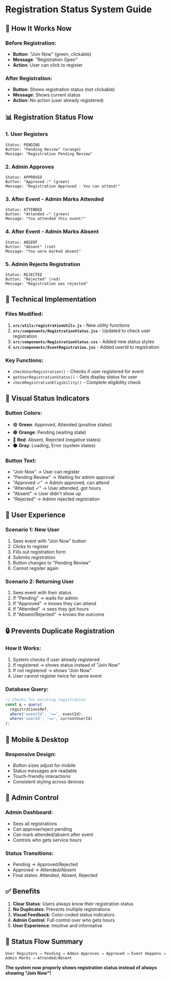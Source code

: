 # Registration Status System Guide

## 🎯 **How It Works Now**

### **Before Registration:**
- **Button**: "Join Now" (green, clickable)
- **Message**: "Registration Open"
- **Action**: User can click to register

### **After Registration:**
- **Button**: Shows registration status (not clickable)
- **Message**: Shows current status
- **Action**: No action (user already registered)

## 📊 **Registration Status Flow**

### **1. User Registers**
```
Status: PENDING
Button: "Pending Review" (orange)
Message: "Registration Pending Review"
```

### **2. Admin Approves**
```
Status: APPROVED
Button: "Approved ✓" (green)
Message: "Registration Approved - You can attend!"
```

### **3. After Event - Admin Marks Attended**
```
Status: ATTENDED
Button: "Attended ✓" (green)
Message: "You attended this event!"
```

### **4. After Event - Admin Marks Absent**
```
Status: ABSENT
Button: "Absent" (red)
Message: "You were marked absent"
```

### **5. Admin Rejects Registration**
```
Status: REJECTED
Button: "Rejected" (red)
Message: "Registration was rejected"
```

## 🔧 **Technical Implementation**

### **Files Modified:**
1. **`src/utils/registrationUtils.js`** - New utility functions
2. **`src/components/RegistrationStatus.jsx`** - Updated to check user registration
3. **`src/components/RegistrationStatus.css`** - Added new status styles
4. **`src/components/EventRegistration.jsx`** - Added userId to registration

### **Key Functions:**
- `checkUserRegistration()` - Checks if user registered for event
- `getUserRegistrationStatus()` - Gets display status for user
- `checkRegistrationEligibility()` - Complete eligibility check

## 🎨 **Visual Status Indicators**

### **Button Colors:**
- 🟢 **Green**: Approved, Attended (positive states)
- 🟠 **Orange**: Pending (waiting state)
- 🔴 **Red**: Absent, Rejected (negative states)
- ⚫ **Gray**: Loading, Error (system states)

### **Button Text:**
- "Join Now" → User can register
- "Pending Review" → Waiting for admin approval
- "Approved ✓" → Admin approved, can attend
- "Attended ✓" → User attended, got hours
- "Absent" → User didn't show up
- "Rejected" → Admin rejected registration

## 🚀 **User Experience**

### **Scenario 1: New User**
1. Sees event with "Join Now" button
2. Clicks to register
3. Fills out registration form
4. Submits registration
5. Button changes to "Pending Review"
6. Cannot register again

### **Scenario 2: Returning User**
1. Sees event with their status
2. If "Pending" → waits for admin
3. If "Approved" → knows they can attend
4. If "Attended" → sees they got hours
5. If "Absent/Rejected" → knows the outcome

## 🔒 **Prevents Duplicate Registration**

### **How It Works:**
1. System checks if user already registered
2. If registered → shows status instead of "Join Now"
3. If not registered → shows "Join Now"
4. User cannot register twice for same event

### **Database Query:**
```javascript
// Checks for existing registration
const q = query(
  registrationsRef,
  where('eventId', '==', eventId),
  where('userId', '==', currentUserId)
);
```

## 📱 **Mobile & Desktop**

### **Responsive Design:**
- Button sizes adjust for mobile
- Status messages are readable
- Touch-friendly interactions
- Consistent styling across devices

## 🎯 **Admin Control**

### **Admin Dashboard:**
- Sees all registrations
- Can approve/reject pending
- Can mark attended/absent after event
- Controls who gets service hours

### **Status Transitions:**
- Pending → Approved/Rejected
- Approved → Attended/Absent
- Final states: Attended, Absent, Rejected

## ✅ **Benefits**

1. **Clear Status**: Users always know their registration status
2. **No Duplicates**: Prevents multiple registrations
3. **Visual Feedback**: Color-coded status indicators
4. **Admin Control**: Full control over who gets hours
5. **User Experience**: Intuitive and informative

## 🔄 **Status Flow Summary**

```
User Registers → Pending → Admin Approves → Approved → Event Happens → Admin Marks → Attended/Absent
```

**The system now properly shows registration status instead of always showing "Join Now"!**










